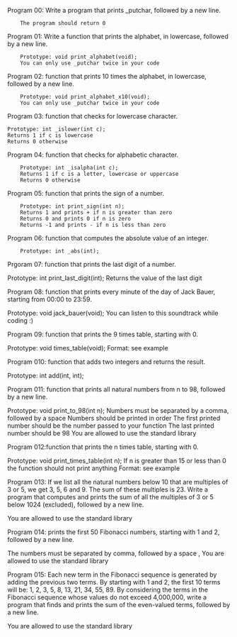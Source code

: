 Program 00: Write a program that prints _putchar, followed by a new line.

		The program should return 0

Program 01: Write a function that prints the alphabet, in lowercase, followed by a new line.

		Prototype: void print_alphabet(void);
		You can only use _putchar twice in your code


Program 02: function that prints 10 times the alphabet, in lowercase, followed by a new line.

		Prototype: void print_alphabet_x10(void);
		You can only use _putchar twice in your code

Program 03: function that checks for lowercase character.

	Prototype: int _islower(int c);
	Returns 1 if c is lowercase
	Returns 0 otherwise

Program 04: function that checks for alphabetic character.

		Prototype: int _isalpha(int c);
		Returns 1 if c is a letter, lowercase or uppercase
		Returns 0 otherwise 


Program 05:  function that prints the sign of a number.

		Prototype: int print_sign(int n);
		Returns 1 and prints + if n is greater than zero
		Returns 0 and prints 0 if n is zero
		Returns -1 and prints - if n is less than zero


Program 06: function that computes the absolute value of an integer.

		Prototype: int _abs(int);

Prgoram 07:  function that prints the last digit of a number.

Prototype: int print_last_digit(int);
Returns the value of the last digit


Program 08: function that prints every minute of the day of Jack Bauer, starting from 00:00 to 23:59.

Prototype: void jack_bauer(void);
You can listen to this soundtrack while coding :)


Program 09: function that prints the 9 times table, starting with 0.

Prototype: void times_table(void);
Format: see example


Program 010: function that adds two integers and returns the result.

Prototype: int add(int, int);


Program 011:  function that prints all natural numbers from n to 98, followed by a new line.

Prototype: void print_to_98(int n);
Numbers must be separated by a comma, followed by a space
Numbers should be printed in order
The first printed number should be the number passed to your function
The last printed number should be 98
You are allowed to use the standard library


Program 012:function that prints the n times table, starting with 0.

Prototype: void print_times_table(int n);
If n is greater than 15 or less than 0 the function should not print anything
Format: see example


Program 013: If we list all the natural numbers below 10 that are multiples of 3 or 5, we get 3, 5, 6 and 9. The sum of these multiples is 23. Write a program that computes and prints the sum of all the multiples of 3 or 5 below 1024 (excluded), followed by a new line.

You are allowed to use the standard library


Program 014: prints the first 50 Fibonacci numbers, starting with 1 and 2, followed by a new line.

The numbers must be separated by comma, followed by a space , 
You are allowed to use the standard library


Program 015: Each new term in the Fibonacci sequence is generated by adding the previous two terms. By starting with 1 and 2, the first 10 terms will be: 1, 2, 3, 5, 8, 13, 21, 34, 55, 89. By considering the terms in the Fibonacci sequence whose values do not exceed 4,000,000, write a program that finds and prints the sum of the even-valued terms, followed by a new line.

You are allowed to use the standard library
